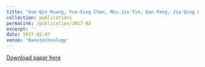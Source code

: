 ```yaml
---
title: "Xue-Qin Huang, Yue-Xing Chen, Mei-Jie Yin, Dan Feng, Jia-Qing He, origin of the enhancement in transport properties on polycrystalline SnSe with compositing two-dimensional material MoSe<font size="-1">2<\front>"
collection: publications
permalink: /publication/2017-02
excerpt: ''
date: 2017-02-07
venue: 'Nanotechnology'
---
```

  
[Download paper here](https://iopscience.iop.org/article/10.1088/1361-6528/aa55e3 )
